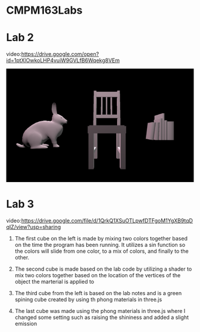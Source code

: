 # CMPM163Labs

# Lab 2

video:https://drive.google.com/open?id=1ptXlOwkoLHP4vuiW9GVLfB6Wqekg8VEm

![](Lab2/Lab2-2.PNG)


# Lab 3

video:https://drive.google.com/file/d/1QrkQ1XSuOTLpwfDTFgoM1YgXB9tqDqIZ/view?usp=sharing

1. The first cube on the left is made by mixing two colors together based on the time the program has been running. It utilizes a sin function so the colors will slide from one color, to a mix of colors, and finally to the other.

2. The second cube is made based on the lab code by utilizing a shader to mix two colors together based on the location of the vertices of the object the marterial is applied to

3. The third cube from the left is based on the lab notes and is a green spining cube created by using th phong materials in three.js
 
4. The last cube was made using the phong materials in three.js where I changed some setting such as raising the shininess and added a slight emission
